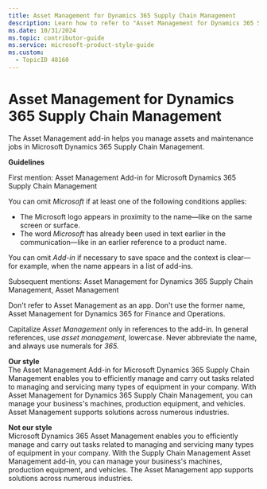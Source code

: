 ```yaml
---
title: Asset Management for Dynamics 365 Supply Chain Management
description: Learn how to refer to "Asset Management for Dynamics 365 Supply Chain Management" in your content.
ms.date: 10/31/2024
ms.topic: contributor-guide
ms.service: microsoft-product-style-guide
ms.custom:
  - TopicID 48160
---
```



# Asset Management for Dynamics 365 Supply Chain Management

The Asset Management add-in helps you manage assets and maintenance jobs in Microsoft Dynamics 365 Supply Chain Management.

**Guidelines**

First mention: Asset Management Add-in for Microsoft Dynamics 365 Supply Chain Management

You can omit *Microsoft* if at least one of the following conditions applies:  

- The Microsoft logo appears in proximity to the name—like on the same screen or surface.  
- The word *Microsoft* has already been used in text earlier in the communication—like in an earlier reference to a product name.

You can omit *Add-in* if necessary to save space and the context is clear—for example, when the name appears in a list of add-ins.

Subsequent mentions: Asset Management for Dynamics 365 Supply Chain Management, Asset Management

Don't refer to Asset Management as an app. Don't use the former name, Asset Management for Dynamics 365 for Finance and Operations.

Capitalize *Asset Management* only in references to the add-in. In general references, use *asset management,* lowercase. Never abbreviate the name, and always use numerals for *365.*

**Our style**  
The Asset Management Add-in for Microsoft Dynamics 365 Supply Chain Management enables you to efficiently manage and carry out tasks related to managing and servicing many types of equipment in your company. With Asset Management for Dynamics 365 Supply Chain Management, you can manage your business's machines, production equipment, and vehicles. Asset Management supports solutions across numerous industries.

**Not our style**  
Microsoft Dynamics 365 Asset Management enables you to efficiently manage and carry out tasks related to managing and servicing many types of equipment in your company. With the Supply Chain Management Asset Management add-in, you can manage your business's machines, production equipment, and vehicles. The Asset Management app supports solutions across numerous industries.  

  